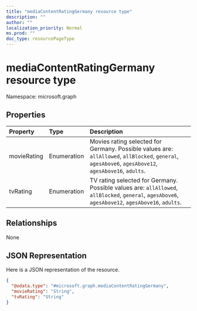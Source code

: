 ```yaml
---
title: "mediaContentRatingGermany resource type"
description: ""
author: ""
localization_priority: Normal
ms.prod: ""
doc_type: resourcePageType
---
```


# mediaContentRatingGermany resource type


Namespace: microsoft.graph



## Properties
|Property|Type|Description|
|:---|:---|:---|
|movieRating|Enumeration|Movies rating selected for Germany. Possible values are: `allAllowed`, `allBlocked`, `general`, `agesAbove6`, `agesAbove12`, `agesAbove16`, `adults`.|
|tvRating|Enumeration|TV rating selected for Germany. Possible values are: `allAllowed`, `allBlocked`, `general`, `agesAbove6`, `agesAbove12`, `agesAbove16`, `adults`.|

## Relationships
None

## JSON Representation
Here is a JSON representation of the resource.
<!-- {
  "blockType": "resource",
  "@odata.type": "microsoft.graph.mediaContentRatingGermany"
}
-->
``` json
{
  "@odata.type": "#microsoft.graph.mediaContentRatingGermany",
  "movieRating": "String",
  "tvRating": "String"
}
```

